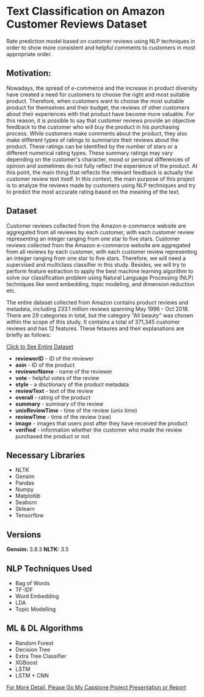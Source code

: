 # Text Classification on Amazon Customer Reviews Dataset

Rate prediction model based on customer reviews using NLP techniques in order to show more consistent and helpful comments to customers in most appropriate order.

## Motivation: 

Nowadays, the spread of e-commerce and the increase in product diversity have created a need for customers to choose the right and most suitable product. Therefore, when customers want to choose the most suitable product for themselves and their budget, the reviews of other customers about their experiences with that product have become more valuable. For this reason, it is possible to say that customer reviews provide an objective feedback to the customer who will buy the product in his purchasing process. 
While customers make comments about the product, they also make different types of ratings to summarize their reviews about the product. These ratings can be identified by the number of stars or a different numerical rating types. These summary ratings may vary depending on the customer's character, mood or personal differences of opinion and sometimes do not fully reflect the experience of the product. At this point, the main thing that reflects the relevant feedback is actually the customer review text itself. In this context, the main purpose of this project is to analyze the reviews made by customers using NLP techniques and try to predict the most accurate rating based on the meaning of the text.


## Dataset

Customer reviews collected from the Amazon e-commerce website are aggregated from all reviews by each customer, with each customer review representing an integer ranging from one star to five stars. Customer reviews collected from the Amazon e-commerce website are aggregated from all reviews by each customer, with each customer review representing an integer ranging from one star to five stars. Therefore, we will need a supervised and multiclass classifier in this study. Besides, we will try to perform feature extraction to apply the best machine learning algorithm to solve our classification problem using Natural Language Processing (NLP) techniques like word embedding, topic modeling, and dimension reduction etc. <br>

The entire dataset collected from Amazon contains product reviews and metadata, including 233.1 million reviews spanning May 1996 - Oct 2018. There are 29 categories in total, but the category "All beauty" was chosen within the scope of this study. It contains a total of 371,345 customer reviews and has 12 features. These fetaures and their explanations are briefly as follows: 

[Click to See Entire Dataset](http://deepyeti.ucsd.edu/jianmo/amazon/)

* **reviewerID** - ID of the reviewer
* **asin** - ID of the product
* **reviewerName** - name of the reviewer
* **vote** - helpful votes of the review
* **style** - a disctionary of the product metadata
* **reviewText** - text of the review
* **overall** - rating of the product
* **summary** - summary of the review
* **unixReviewTime** - time of the review (unix time)
* **reviewTime** - time of the review (raw)
* **image** - images that users post after they have received the product
* **verified** - information whether the customer who made the review purchased the product or not

## Necessary Libraries

* NLTK
* Gensim
* Pandas
* Numpy
* Matplotlib
* Seaborn
* Sklearn
* Tensorflow

## Versions

**Gensim:** 3.8.3
**NLTK:** 3.5

## NLP Techniques Used

* Bag of Words
* TF-IDF
* Word Embedding
* LDA
* Topic Modelling

## ML & DL Algorithms

* Random Forest
* Decision Tree
* Extra Tree Classifier
* XGBoost
* LSTM
* LSTM + CNN

[For More Detail, Please Go My Capstone Project Presentation or Report](https://github.com/forxinecesimsek/text_classification/blob/dd208edcf303ba77c62b5e5ce97319dc589db8af/Text%20Classification%20-%20Capstone%20Project%20Report.pdf)
